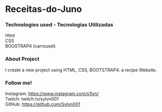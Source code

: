 # Receitas-do-Juno
### Technologies used - Tecnologias Utilizadas 
Html <br>
CSS <br>
BOOSTRAP4 (carrousel) <br>


### About Project
I create a new project using HTML, CSS, BOOTSTRAP4. a recipe Website. 

### Follow me!
Instagram: https://www.instagram.com/s1lvn/ <br>
Twitch: twitch.tv/sylvn001 <br>
GitHub: https://github.com/Sylvn001
